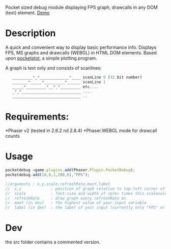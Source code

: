 Pocket sized debug module displaying FPS graph, drawcalls in any DOM (text) element. [Demo](https://samid737.github.io/phaser-pocketdebug-plugin/)

# Description

A quick and convenient way to display basic performance info.
Displays FPS, MS graphs and drawcalls (WEBGL) in HTML DOM elements. Based upon 
[pocketplot](https://github.com/samid737/pocketplot), a simple plotting program.

A graph is text only and consists of scanlines:

```javascript
   _________*_*_____________*____ scanLine 0 (32 bit number)
   _______*_____*_________*______ scanLine 1
   _____*_________*__*_*_________ etc....
   _*_*__________________________ ....
   ______________________________ ..
```

# Requirements:

*Phaser v2 (tested in 2.6.2 nd 2.8.4)
*Phaser.WEBGL mode for drawcall counts

# Usage

```javascript
pocketdebug =game.plugins.add(Phaser.Plugin.PocketDebug);
pocketdebug.add(10,0,1,200,61,"FPS");

//arguments : x,y,scale,refreshRate,maxY,label
//  x,y             : position of graph relative to top-left corner of game
//  scale           : font-size and width of <pre> times this scalevalues(default 1)
//  refreshRate     : draw graph every refreshRate ms
//  maxY (in dev)   : the highest value of your input variable
//  label (in dev)  : the label of your input (currently only "FPS" or "MS")

```

# Dev

the src folder contains a commented version.

